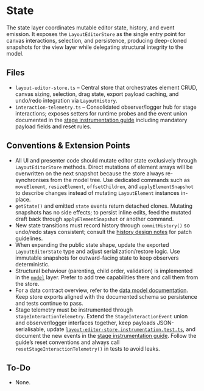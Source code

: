 # State

The state layer coordinates mutable editor state, history, and event emission. It exposes the `LayoutEditorStore` as the single entry point for canvas interactions, selection, and persistence, producing deep-cloned snapshots for the view layer while delegating structural integrity to the model.

## Files

- `layout-editor-store.ts` – Central store that orchestrates element CRUD, canvas sizing, selection, drag state, export payload caching, and undo/redo integration via `LayoutHistory`.
- `interaction-telemetry.ts` – Consolidated observer/logger hub for stage interactions; exposes setters for runtime probes and the event union documented in the [stage instrumentation guide](../../docs/stage-instrumentation.md) including mandatory payload fields and reset rules.

## Conventions & Extension Points

- All UI and presenter code should mutate editor state exclusively through `LayoutEditorStore` methods. Direct mutations of element arrays will be overwritten on the next snapshot because the store always re-synchronises from the model tree. Use dedicated commands such as `moveElement`, `resizeElement`, `offsetChildren`, and `applyElementSnapshot` to describe changes instead of mutating `LayoutElement` instances in-place.
- `getState()` and emitted `state` events return detached clones. Mutating snapshots has no side effects; to persist inline edits, feed the mutated draft back through `applyElementSnapshot` or another command.
- New state transitions must record history through `commitHistory()` so undo/redo stays consistent; consult the [history design notes](../../docs/history-design.md) for patch guidelines.
- When expanding the public state shape, update the exported `LayoutEditorState` type and adjust serialization/restore logic. Use immutable snapshots for outward-facing state to keep observers deterministic.
- Structural behaviour (parenting, child order, validation) is implemented in the [`model`](../model/README.md) layer. Prefer to add tree capabilities there and call them from the store.
- For a data contract overview, refer to the [data model documentation](../../docs/data-model-overview.md). Keep store exports aligned with the documented schema so persistence and tests continue to pass.
- Stage telemetry must be instrumented through `stageInteractionTelemetry`. Extend the `StageInteractionEvent` union and observer/logger interfaces together, keep payloads JSON-serialisable, update [`layout-editor-store.instrumentation.test.ts`](../../tests/layout-editor-store.instrumentation.test.ts), and document the new events in the [stage instrumentation guide](../../docs/stage-instrumentation.md). Follow the guide’s reset conventions and always call `resetStageInteractionTelemetry()` in tests to avoid leaks.

## To-Do

- None.

